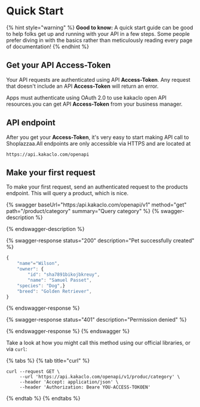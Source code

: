 # Quick Start

{% hint style="warning" %}
**Good to know:** A quick start guide can be good to help folks get up and running with your API in a few steps. Some people prefer diving in with the basics rather than meticulously reading every page of documentation!
{% endhint %}

## Get your API **Access-Token**

Your API requests are authenticated using API **Access-Token**. Any request that doesn't include an API **Access-Token** will return an error.

Apps must authenticate using OAuth 2.0 to use kakaclo open API resources.you can get API **Access-Token** from your business manager.

## **API endpoint**

After you get your **Access-Token**, it's very easy to start making API call to Shoplazzaa.All endpoints are only accessible via HTTPS and are located at&#x20;

`https://api.kakaclo.com/openapi​`

## Make your first request

To make your first request, send an authenticated request to the products endpoint. This will query a product, which is nice.

{% swagger baseUrl="https:/api.kakaclo.com/openapi/v1" method="get" path="/product/category" summary="Query category" %}
{% swagger-description %}

{% endswagger-description %}

{% swagger-response status="200" description="Pet successfully created" %}
```javascript
{
    "name"="Wilson",
    "owner": {
        "id": "sha7891bikojbkreuy",
        "name": "Samuel Passet",
    "species": "Dog",}
    "breed": "Golden Retriever",
}
```
{% endswagger-response %}

{% swagger-response status="401" description="Permission denied" %}

{% endswagger-response %}
{% endswagger %}

Take a look at how you might call this method using our official libraries, or via `curl`:

{% tabs %}
{% tab title="curl" %}
```
curl --request GET \
     --url 'https://api.kakaclo.com/openapi/v1/produc/category' \
     --header 'Accept: application/json' \
     --header 'Authorization: Beare YOU-ACCESS-TOKOEN'
```
{% endtab %}
{% endtabs %}
